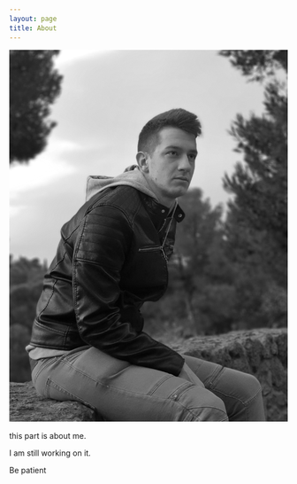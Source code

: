 ```yaml
---
layout: page
title: About
---
```


<img src="assets/about.jpeg" alt="Bine Brank">

this part is about me.

I am still working on it.

Be patient


[jekyll-organization]: https://github.com/jekyll
